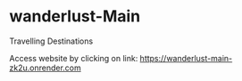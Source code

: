 # wanderlust-Main
Travelling Destinations

Access website by clicking on link:
https://wanderlust-main-zk2u.onrender.com
